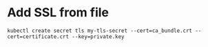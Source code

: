 # Add SSL from file

```
kubectl create secret tls my-tls-secret --cert=ca_bundle.crt --cert=certificate.crt --key=private.key
```